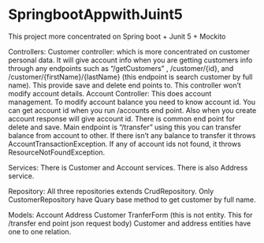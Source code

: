 # SpringbootAppwithJuint5
This project more concentrated on Spring boot + Junit 5 + Mockito

Controllers:
Customer controller: which is more concentrated on customer personal data. It will give account info when you are getting customers info  through any endpoints such as “/getCustomers” , /customer/{id}, and /customer/{firstName}/{lastName} (this endpoint is search customer by full name).
This provide save and delete end points to. This controller won’t modify account details.
Account Controller:
This does account management. To modify account balance you need to know account id. You can get account id when you run /accounts end point. Also when you create account response will give account id. There is common end point for delete and save. 
Main endpoint is “/transfer” using this you can transfer balance from account to other. If there isn’t any balance to transfer it throws AccountTransactionException. If any of account ids not found, it throws ResourceNotFoundException. 

Services:
There is Customer and Account services. There is also Address service.

Repository:
All three repositories extends CrudRepository.
Only CustomerRepository have Quary base method to get customer by full name.

Models:
Account
Address
Customer
TranferForm (this is not entity. This for /transfer end point json request body)
Customer and address entities have one to one relation. 
